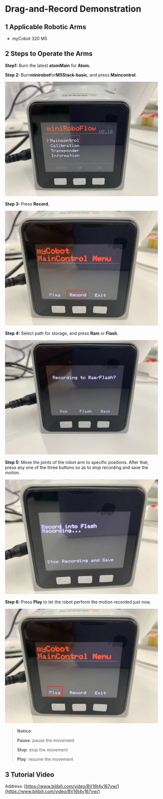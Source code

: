 # Drag-and-Record Demonstration

## 1 Applicable Robotic Arms

- myCobot 320 M5

## 2 Steps to Operate the Arms

**Step1:** Burn the latest **atomMain** for **Atom.**

**Step 2:** Burn**minirobot**for**M5Stack-basic**, and press **Maincontrol**.

![](../../resources/10-ApplicationBasePython/1.jpg)

**Step 3:** Press **Record**.

![](../../resources/10-ApplicationBasePython/2.jpg)

**Step 4:** Select path for storage, and press **Ram** or **Flash**.

![](../../resources/10-ApplicationBasePython/3.jpg)

**Step 5:** Move the joints of the robot arm to specific positions. After that, press any one of the three buttons so as to stop recording and save the motion.

![](../../resources/10-ApplicationBasePython/4.jpg)

**Step 6:** Press **Play** to let the robot perform the motion recorded just now.

![](../../resources/10-ApplicationBasePython/7.jpg)

> **Notice:** 
>
> **Pause**: pause the movement
>
> **Stop**: stop the movement
>
> **Play**: resume the movement

## 3 Tutorial Video

Address: [https://www.bilibili.com/video/BV16t4y167vw/](https://www.bilibili.com/video/BV16t4y167vw/)
